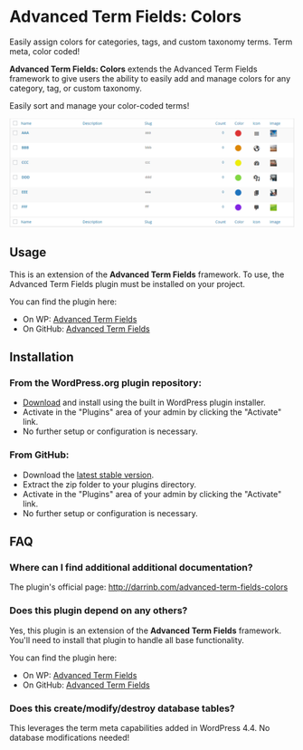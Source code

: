 # Advanced Term Fields: Colors

Easily assign colors for categories, tags, and custom taxonomy terms. Term meta, color coded!

**Advanced Term Fields: Colors** extends the Advanced Term Fields framework to give users the ability to easily add and manage colors for any category, tag, or custom taxonomy.

Easily sort and manage your color-coded terms!

![term admin](assets/screenshot-1.png?raw=true "Color-coded Terms!")

## Usage

This is an extension of the **Advanced Term Fields** framework.  To use, the Advanced Term Fields plugin must be installed on your project.

You can find the plugin here:

* On WP: [Advanced Term Fields](https://wordpress.org/plugins/advanced-term-fields/)
* On GitHub: [Advanced Term Fields](https://github.com/dboutote/Advanced-Term-Fields)

## Installation

### From the WordPress.org plugin repository:

* [Download](https://wordpress.org/plugins/advanced-term-fields-colors/) and install using the built in WordPress plugin installer.
* Activate in the "Plugins" area of your admin by clicking the "Activate" link.
* No further setup or configuration is necessary.

### From GitHub:

* Download the [latest stable version](https://github.com/dboutote/Advanced-Term-Fields-Colors/archive/master.zip).
* Extract the zip folder to your plugins directory.
* Activate in the "Plugins" area of your admin by clicking the "Activate" link.
* No further setup or configuration is necessary.

## FAQ

### Where can I find additional additional documentation?

The plugin's official page: http://darrinb.com/advanced-term-fields-colors

### Does this plugin depend on any others?

Yes, this plugin is an extension of the **Advanced Term Fields** framework.  You'll need to install that plugin to handle all base functionality.

You can find the plugin here:

* On WP: [Advanced Term Fields](https://wordpress.org/plugins/advanced-term-fields/)
* On GitHub: [Advanced Term Fields](https://github.com/dboutote/Advanced-Term-Fields)

### Does this create/modify/destroy database tables?

This leverages the term meta capabilities added in WordPress 4.4.  No database modifications needed!